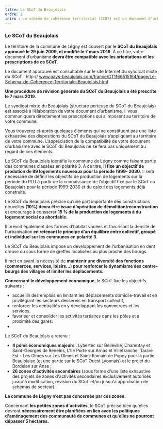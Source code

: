 ```yaml
---
titre: Le SCoT du Beaujolais
ordre: 2
intro : Le schéma de cohérence territorial (SCOT) est un document d'urbanisme qui définit l'organisation spatiale et les grandes orientations de développement d'un territoire. Le PLU doit être compatible avec le SCoT qui s’applique sur son territoire.
---
```


### Le SCoT du Beaujolais

Le territoire de la commune de Légny est couvert par le **SCoT du Beaujolais approuvé le 29 juin 2009, et modifié le 7 mars 2019**. À ce titre, votre document d’urbanisme **devra être compatible avec les orientations et les prescriptions de ce SCoT**.

Le document approuvé est consultable sur le site Internet du syndicat mixte du SCoT :
http:// www.pays-beaujolais.com/france/DT1166515164/page/Le-Schema-de-Coherence-Territoriale-Beaujolais.html

**Une procédure de révision générale du SCoT du Beaujolais a été prescrite le 7 mars 2019.**

Le syndicat mixte du Beaujolais (structure porteuse du SCoT du Beaujolais) est associé à l’élaboration de
votre document d’urbanisme. Il vous communiquera directement les prescriptions qui s’imposent au
territoire de votre commune.

Vous trouverez ci-après quelques éléments qui ne constituent pas une liste exhaustive des dispositions du
SCoT du Beaujolais s’appliquant au territoire de votre commune. L’appréciation de la compatibilité de
votre document d’urbanisme avec le SCoT du Beaujolais ne se fera pas uniquement au regard de ces
éléments.

Le SCoT du Beaujolais identifie la commune de Légny comme faisant partie des communes classées en
polarité 3. A ce titre, **il fixe un objectif de prodution de 89 logements nouveaux pour la période 1999-
2030**. Il sera nécessaire de définir les objectifs de production de logements sur la période du PLU à partir
de la connaissance de l’objectif fixé par le SCoT du Beaujolais pour la période 1999-2030 et du calcul des
logements déjà construits.

Le SCoT du Beaujolais précise qu’une part importante des constructions nouvelles **(10%) devra être
issue d’opération de démolition/reconstruction** et encourage à consacrer **15 % de la production de
logements à du logement social ou abordable.**

Il prévoit également des formes d’habitat variées et favorisant la densité de l'urbanisation **en retenant le
principe d’un équilibre entre collectif, groupé et individuel sur les communes en polarité 3.**

Le SCoT du Beaujolais impose un développement de l'urbanisation en dent creuse ou sous forme de
greffes localisées au plus proche des bourgs.

Il met en avant la nécessité de **maintenir une diversité des fonctions (commerces, services, loisirs...)
pour renforcer le dynamisme des centre-bourgs des villages et limiter les déplacements.**

**Concernant le développement économique**, le SCoT fixe les objectifs suivants :
- accueillir des emplois en limitant les déplacements domicile-travail et en privilégiant les secteurs
desservis en transport collectif,
- renforcer les centralités en y développant les commerces et les services,
- favoriser et consolider les activités tertiaires dans les pôles et à proximité des gares.
- 
Le SCoT du Beaujolais a retenu :
- **4 pôles économiques majeurs** : Lybertec sur Belleville, Charentay et Saint-Georges de Reneins, L'Ile
Porte sur Arnas et Villefranche, Tarare Est - Les Olmes sur Les Olmes et Saint-Romain de Popey pour la
partie Beaujolaise (et une partie sur le SCoT Ouest Lyonnais) et le projet du Bordelan sur Anse ;
- **26 zones d'activités secondaires** (sous forme d'une liste exhaustive des projets de zones d'activités
secondaires exclusivement autorisés jusqu'à modification, révision du SCoT et/ou jusqu'à approbation de
schémas de secteur).

**La commune de Légny n’est pas concernée par ces zones.**

Concernant **les petites zones d'activités**, le SCoT précise bien qu'elles devront **nécessairement être
planifiées en lien avec les politiques d'aménagement des communauté de communes et qu'elles
ne pourront dépasser 5 hectares.**
